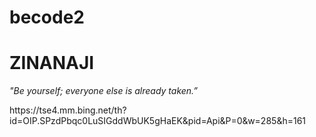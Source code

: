# becode2
<h1>ZINANAJI</h1>
<p> <em >"Be yourself; everyone else is already taken.”</em></p>
<img>https://tse4.mm.bing.net/th?id=OIP.SPzdPbqc0LuSIGddWbUK5gHaEK&pid=Api&P=0&w=285&h=161</img>




